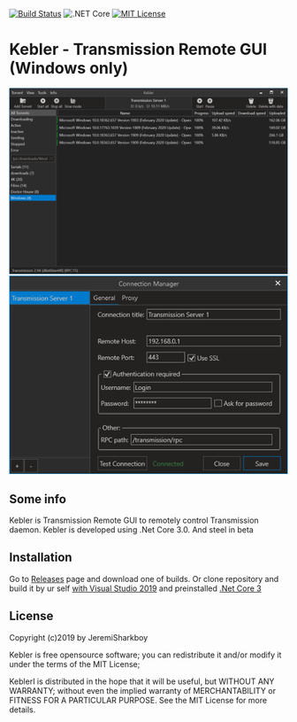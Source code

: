 [![Build Status](https://dev.azure.com/SharkboyJeremi/KEBLER/_apis/build/status/JeremiSharkboy.Kebler)](https://dev.azure.com/SharkboyJeremi/KEBLER/_build?latest)
![.NET Core](https://github.com/JeremiSharkboy/Kebler/workflows/.NET%20Core/badge.svg?branch=master)
[![MIT License](https://img.shields.io/badge/license-MIT-green.svg)](https://github.com/JeremiSharkboy/Kebler/blob/master/LICENSE)
# Kebler - Transmission Remote GUI (Windows only)
![Kebler](https://raw.githubusercontent.com/JeremiSharkboy/Kebler/bc917f94f61dfe772867bcc8043219f179cbfc95/Images/1.png)
![Kebler](https://github.com/JeremiSharkboy/Kebler/raw/master/Images/2.png)

## Some info

Kebler is Transmission  Remote GUI to remotely control Transmission daemon.
Kebler is developed using .Net Core 3.0. And steel in beta

## Installation

Go to [Releases](https://github.com/JeremiSharkboy/Kebler/releases) page and download one of builds. Or clone repository and build it by ur self [with Visual Studio 2019](https://visualstudio.microsoft.com/) and preinstalled [.Net Core 3](https://dotnet.microsoft.com/download/dotnet-core/3.0)

## License

Copyright (c)2019 by JeremiSharkboy

Kebler is free opensource software; you can redistribute it and/or modify it under the terms of the MIT License;

KeblerI is distributed in the hope that it will be useful, but WITHOUT ANY WARRANTY; without even the implied warranty of MERCHANTABILITY or FITNESS FOR A PARTICULAR PURPOSE. See the MIT License for more details.
